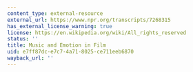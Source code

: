 ```yaml
---
content_type: external-resource
external_url: https://www.npr.org/transcripts/7268315
has_external_license_warning: true
license: https://en.wikipedia.org/wiki/All_rights_reserved
status: ''
title: Music and Emotion in Film
uid: e7ff87dc-e7c7-4a71-8025-ce711eeb6870
wayback_url: ''
---
```

